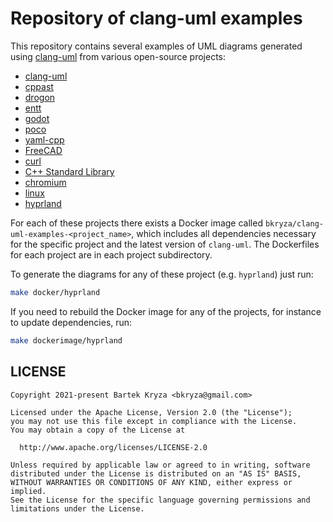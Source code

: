# Repository of clang-uml examples

This repository contains several examples of UML diagrams generated using [clang-uml](https://github.com/bkryza/clang-uml) from various open-source projects:

* [clang-uml](./clang-uml/README.md)
* [cppast](./cppast/README.md)
* [drogon](./drogon/README.md)
* [entt](./entt/README.md)
* [godot](./godot/README.md)
* [poco](./poco/README.md)
* [yaml-cpp](./yaml-cpp/README.md)
* [FreeCAD](./freecad/README.md)
* [curl](./curl/README.md)
* [C++ Standard Library](./cpp-standard-library/README.md)
* [chromium](./chromium/README.md)
* [linux](./linux/README.md)
* [hyprland](./hyprland/README.md)

For each of these projects there exists a Docker image called `bkryza/clang-uml-examples-<project_name>`,
which includes all dependencies necessary for the specific project and the latest version of `clang-uml`.
The Dockerfiles for each project are in each project subdirectory.

To generate the diagrams for any of these project (e.g. `hyprland`) just run:

```bash
make docker/hyprland
```

If you need to rebuild the Docker image for any of the projects, for instance to update 
dependencies, run:

```bash
make dockerimage/hyprland
```

## LICENSE

    Copyright 2021-present Bartek Kryza <bkryza@gmail.com>

    Licensed under the Apache License, Version 2.0 (the "License");
    you may not use this file except in compliance with the License.
    You may obtain a copy of the License at

      http://www.apache.org/licenses/LICENSE-2.0

    Unless required by applicable law or agreed to in writing, software
    distributed under the License is distributed on an "AS IS" BASIS,
    WITHOUT WARRANTIES OR CONDITIONS OF ANY KIND, either express or implied.
    See the License for the specific language governing permissions and
    limitations under the License.


